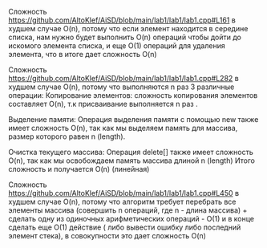 Сложность https://github.com/AltoKlef/AiSD/blob/main/lab1/lab1/lab1.cpp#L161 в худшем случае O(n), потому что если элемент находится в середине списка, нам нужно будет выполнить O(n) операций чтобы дойти до искомого элемента списка, и еще O(1) операций для удаления элемента, что в итоге дает сложность O(n)


Сложность https://github.com/AltoKlef/AiSD/blob/main/lab1/lab1/lab1.cpp#L282 в худшем случае O(n), потому что выполняются n раз 3 различные операции:
Копирование элементов: cложность копирования элементов составляет O(n), т.к присваивание выполняется n раз .

Выделение памяти: Операция выделения памяти с помощью new также имеет сложность O(n), так как мы выделяем память для массива, размер которого равен n (length).

Очистка текущего массива: Операция delete[] также имеет сложность O(n), так как мы освобождаем память массива длиной n (length)
Итого сложность и получается O(n) (линейная)


Сложность https://github.com/AltoKlef/AiSD/blob/main/lab1/lab1/lab1.cpp#L450 в худшем случае O(n), потому что алгоритм требует перебрать все элементы массива (совершить n операций, где n - длина массива) + сделать одну из одиночных арифметических операций - O(1) и в конце сделать еще O(1) действие ( либо вывести ошибку либо последний элемент стека), в совокупности это дает сложность O(n)

